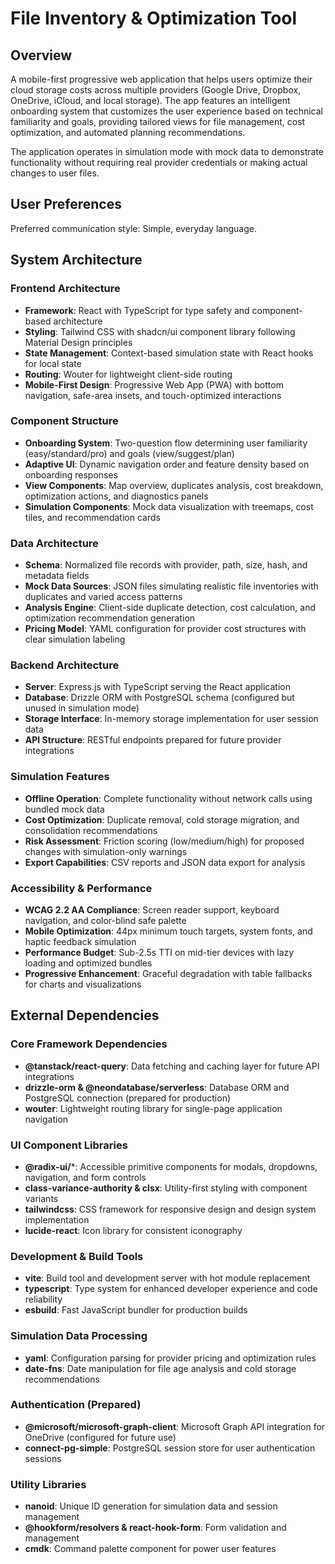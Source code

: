 # File Inventory & Optimization Tool

## Overview

A mobile-first progressive web application that helps users optimize their cloud storage costs across multiple providers (Google Drive, Dropbox, OneDrive, iCloud, and local storage). The app features an intelligent onboarding system that customizes the user experience based on technical familiarity and goals, providing tailored views for file management, cost optimization, and automated planning recommendations.

The application operates in simulation mode with mock data to demonstrate functionality without requiring real provider credentials or making actual changes to user files.

## User Preferences

Preferred communication style: Simple, everyday language.

## System Architecture

### Frontend Architecture
- **Framework**: React with TypeScript for type safety and component-based architecture
- **Styling**: Tailwind CSS with shadcn/ui component library following Material Design principles
- **State Management**: Context-based simulation state with React hooks for local state
- **Routing**: Wouter for lightweight client-side routing
- **Mobile-First Design**: Progressive Web App (PWA) with bottom navigation, safe-area insets, and touch-optimized interactions

### Component Structure
- **Onboarding System**: Two-question flow determining user familiarity (easy/standard/pro) and goals (view/suggest/plan)
- **Adaptive UI**: Dynamic navigation order and feature density based on onboarding responses
- **View Components**: Map overview, duplicates analysis, cost breakdown, optimization actions, and diagnostics panels
- **Simulation Components**: Mock data visualization with treemaps, cost tiles, and recommendation cards

### Data Architecture
- **Schema**: Normalized file records with provider, path, size, hash, and metadata fields
- **Mock Data Sources**: JSON files simulating realistic file inventories with duplicates and varied access patterns
- **Analysis Engine**: Client-side duplicate detection, cost calculation, and optimization recommendation generation
- **Pricing Model**: YAML configuration for provider cost structures with clear simulation labeling

### Backend Architecture
- **Server**: Express.js with TypeScript serving the React application
- **Database**: Drizzle ORM with PostgreSQL schema (configured but unused in simulation mode)
- **Storage Interface**: In-memory storage implementation for user session data
- **API Structure**: RESTful endpoints prepared for future provider integrations

### Simulation Features
- **Offline Operation**: Complete functionality without network calls using bundled mock data
- **Cost Optimization**: Duplicate removal, cold storage migration, and consolidation recommendations
- **Risk Assessment**: Friction scoring (low/medium/high) for proposed changes with simulation-only warnings
- **Export Capabilities**: CSV reports and JSON data export for analysis

### Accessibility & Performance
- **WCAG 2.2 AA Compliance**: Screen reader support, keyboard navigation, and color-blind safe palette
- **Mobile Optimization**: 44px minimum touch targets, system fonts, and haptic feedback simulation
- **Performance Budget**: Sub-2.5s TTI on mid-tier devices with lazy loading and optimized bundles
- **Progressive Enhancement**: Graceful degradation with table fallbacks for charts and visualizations

## External Dependencies

### Core Framework Dependencies
- **@tanstack/react-query**: Data fetching and caching layer for future API integrations
- **drizzle-orm & @neondatabase/serverless**: Database ORM and PostgreSQL connection (prepared for production)
- **wouter**: Lightweight routing library for single-page application navigation

### UI Component Libraries
- **@radix-ui/***: Accessible primitive components for modals, dropdowns, navigation, and form controls
- **class-variance-authority & clsx**: Utility-first styling with component variants
- **tailwindcss**: CSS framework for responsive design and design system implementation
- **lucide-react**: Icon library for consistent iconography

### Development & Build Tools
- **vite**: Build tool and development server with hot module replacement
- **typescript**: Type system for enhanced developer experience and code reliability
- **esbuild**: Fast JavaScript bundler for production builds

### Simulation Data Processing
- **yaml**: Configuration parsing for provider pricing and optimization rules
- **date-fns**: Date manipulation for file age analysis and cold storage recommendations

### Authentication (Prepared)
- **@microsoft/microsoft-graph-client**: Microsoft Graph API integration for OneDrive (configured for future use)
- **connect-pg-simple**: PostgreSQL session store for user authentication sessions

### Utility Libraries
- **nanoid**: Unique ID generation for simulation data and session management
- **@hookform/resolvers & react-hook-form**: Form validation and management
- **cmdk**: Command palette component for power user features